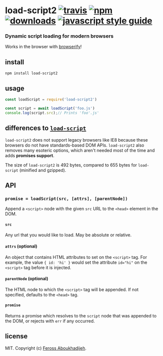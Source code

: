 # load-script2 [![travis][travis-image]][travis-url] [![npm][npm-image]][npm-url] [![downloads][downloads-image]][downloads-url] [![javascript style guide][standard-image]][standard-url]

[travis-image]: https://img.shields.io/travis/feross/load-script2/master.svg
[travis-url]: https://travis-ci.org/feross/load-script2
[npm-image]: https://img.shields.io/npm/v/load-script2.svg
[npm-url]: https://npmjs.org/package/load-script2
[downloads-image]: https://img.shields.io/npm/dm/load-script2.svg
[downloads-url]: https://npmjs.org/package/load-script2
[standard-image]: https://img.shields.io/badge/code_style-standard-brightgreen.svg
[standard-url]: https://standardjs.com

### Dynamic script loading for modern browsers

Works in the browser with [browserify](http://browserify.org/)!

## install

```
npm install load-script2
```

## usage

```js
const loadScript = require('load-script2')

const script = await loadScript('foo.js')
console.log(script.src);// Prints 'foo'.js'
```

## differences to [`load-script`](https://www.npmjs.com/package/load-script)

`load-script2` does not support legacy browsers like IE8 because these browsers
do not have standards-based DOM APIs. `load-script2` also removes many esoteric
options, which aren't needed most of the time and adds **promises support**.

The size of `load-script2` is 492 bytes, compared to 655 bytes for `load-script` (minified
and gzipped).

## API

### `promise = loadScript(src, [attrs], [parentNode])`

Append a `<script>` node with the given `src` URL to the `<head>` element in the DOM.

#### `src`

Any url that you would like to load.  May be absolute or relative.

#### `attrs` (optional)

An object that contains HTML attributes to set on the `<script>` tag. For
example, the value `{ id: 'hi' }` would set the attribute `id="hi"` on the
`<script>` tag before it is injected.

#### `parentNode` (optional)

The HTML node to which the `<script>` tag will be appended. If not specified,
defaults to the `<head>` tag.

#### `promise`

Returns a promise which resolves to the `script` node that was appended to the
DOM, or rejects with `err` if any occurred.

## license

MIT. Copyright (c) [Feross Aboukhadijeh](https://feross.org).
